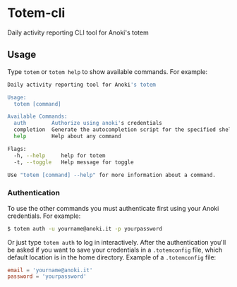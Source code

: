 # Totem-cli
Daily activity reporting CLI tool for Anoki's totem

## Usage
Type `totem` or `totem help` to show available commands. For example:

```bash
Daily activity reporting tool for Anoki's totem

Usage:
  totem [command]

Available Commands:
  auth        Authorize using anoki's credentials
  completion  Generate the autocompletion script for the specified shell
  help        Help about any command

Flags:
  -h, --help     help for totem
  -t, --toggle   Help message for toggle

Use "totem [command] --help" for more information about a command.
```

### Authentication
To use the other commands you must authenticate first using your Anoki credentials. For example:

```bash
$ totem auth -u yourname@anoki.it -p yourpassword
```

Or just type `totem auth` to log in interactively. After the authentication you'll be asked if you want to save your credentials in a `.totemconfig` file, which default location is in the home directory.
Example of a `.totemconfig` file:

```toml
email = 'yourname@anoki.it'
password = 'yourpassword'
```